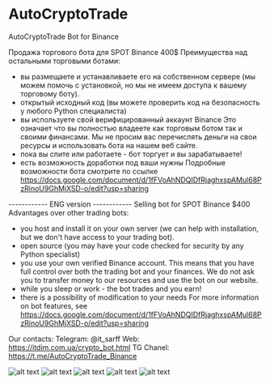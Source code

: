 # AutoCryptoTrade
AutoCryptoTrade Bot for Binance

Продажа торгового бота для SPOT Binance 400$
Преимущества над остальными торговыми ботами:
- вы размещаете и устанавливаете его на собственном сервере (мы можем помочь с установкой, но мы не имеем доступа к вашему торговому боту). 
- открытый исходный код (вы можете проверить код на безопасность у любого Python специалиста)
- вы используете свой верифицированный аккаунт Binance
Это означает что вы полностью владеете как торговым ботом так и своими финансами. Мы не просим вас перечислять деньги на свои ресурсы и использовать бота на нашем веб сайте.
- пока вы спите или работаете - бот торгует и вы зарабатываете!
- есть возможность доработки под ваши нужны
Подробные возможности бота смотрите по ссылке https://docs.google.com/document/d/1fFVoAhNDQIDfRjaghxspAMul68PzRinoU9GhMjXSD-o/edit?usp=sharing

------------ ENG version ------------
Selling bot for SPOT Binance $400
Advantages over other trading bots:
- you host and install it on your own server (we can help with installation, but we don't have access to your trading bot). 
- open source (you may have your code checked for security by any Python specialist)
- you use your own verified Binance account.
This means that you have full control over both the trading bot and your finances. We do not ask you to transfer money to our resources and use the bot on our website.
- while you sleep or work - the bot trades and you earn!
- there is a possibility of modification to your needs
For more information on bot features, see https://docs.google.com/document/d/1fFVoAhNDQIDfRjaghxspAMul68PzRinoU9GhMjXSD-o/edit?usp=sharing

Our contacts:
Telegram: @it_sarff
Web: https://itdim.com.ua/crypto_bot.html
TG Chanel: https://t.me/AutoCryptoTrade_Binance

![alt text](https://itdim.com.ua/images/itdimbot/dashboard.png)
![alt text](https://itdim.com.ua/images/itdimbot/dashboard2.png)
![alt text](https://itdim.com.ua/images/itdimbot/ReportBot.png)
![alt text](https://itdim.com.ua/images/itdimbot/telegram2.png)
![alt text](https://itdim.com.ua/images/itdimbot/telegram_itdimbinance.png)
